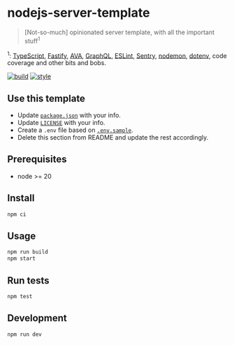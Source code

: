 # nodejs-server-template

> [Not-so-much] opinionated server template, with all the important stuff<sup>1</sup>

<sup>1</sup>: [TypeScript](https://www.typescriptlang.org), [Fastify](https://www.fastify.io/), [AVA](https://avajs.dev/), [GraphQL](https://graphql.org/), [ESLint](https://eslint.org/), [Sentry](https://sentry.io/welcome/), [nodemon](https://nodemon.io/), [dotenv](https://github.com/motdotla/dotenv), code coverage and other bits and bobs.

[![build](https://badges.iamnapo.me/ci/iamnapo/nodejs-server-template)](https://github.com/iamnapo/nodejs-server-template/actions) [![style](https://badges.iamnapo.me/style)](https://iamnapo.me)

## Use this template

- Update [`package.json`](./package.json) with your info.
- Update [`LICENSE`](./LICENSE) with your info.
- Create a `.env` file based on [`.env.sample`](./.env.sample).
- Delete this section from README and update the rest accordingly.

## Prerequisites

- node >= 20

## Install

```sh
npm ci
```

## Usage

```sh
npm run build
npm start
```

## Run tests

```sh
npm test
```

## Development

```sh
npm run dev
```
